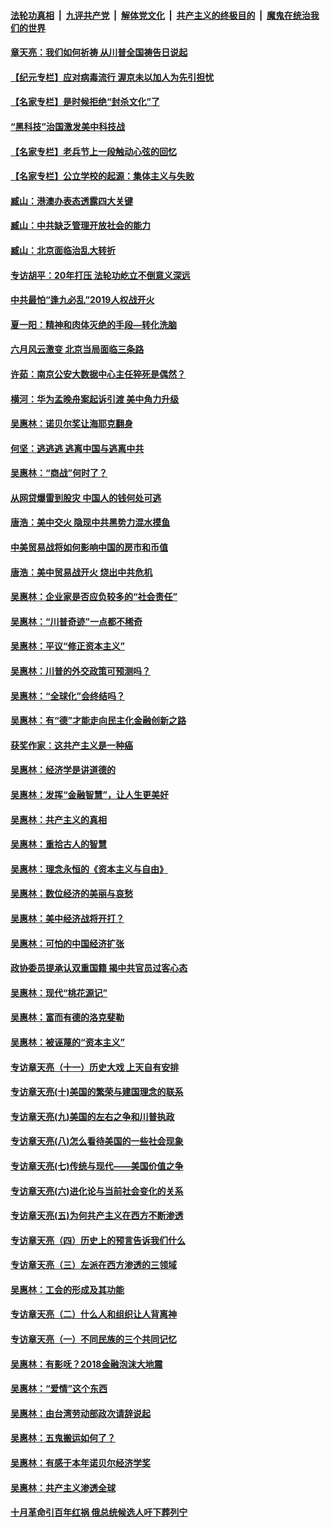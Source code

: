 ####  [法轮功真相](../../../../basic/blob/master/README.md?t=06251202) &nbsp;|&nbsp; [九评共产党](../../../../9ping.md/blob/master/README.md?t=06251202) &nbsp;|&nbsp; [解体党文化](../../../../jtdwh.md/blob/master/README.md?t=06251202)  &nbsp;|&nbsp; [共产主义的终极目的](../../../../gczydzjmd.md/blob/master/README.md?t=06251202) &nbsp;|&nbsp; [魔鬼在统治我们的世界](../../../../mgztzwmdsj.md/blob/master/README.md?t=06251202) 

#### [章天亮：我们如何祈祷 从川普全国祷告日说起](../pages/nsc423/n11944627.md?t=06251202) 

#### [【纪元专栏】应对病毒流行 渥京未以加人为先引担忧](../pages/nsc423/n11875714.md?t=06251202) 

#### [【名家专栏】是时候拒绝“封杀文化”了](../pages/nsc423/n11814093.md?t=06251202) 

#### [“黑科技”治国激发美中科技战](../pages/nsc423/n11638056.md?t=06251202) 

#### [【名家专栏】老兵节上一段触动心弦的回忆](../pages/nsc423/n11646016.md?t=06251202) 

#### [【名家专栏】公立学校的起源：集体主义与失败](../pages/nsc423/n11601833.md?t=06251202) 

#### [臧山：港澳办表态透露四大关键](../pages/nsc423/n11421628.md?t=06251202) 

#### [臧山：中共缺乏管理开放社会的能力](../pages/nsc423/n11407457.md?t=06251202) 

#### [臧山：北京面临治乱大转折](../pages/nsc423/n11406895.md?t=06251202) 

#### [专访胡平：20年打压 法轮功屹立不倒意义深远](../pages/nsc423/n11398800.md?t=06251202) 

#### [中共最怕“逢九必乱”2019人权战开火](../pages/nsc423/n11385248.md?t=06251202) 

#### [夏一阳：精神和肉体灭绝的手段—转化洗脑](../pages/nsc423/n11368250.md?t=06251202) 

#### [六月风云激变 北京当局面临三条路](../pages/nsc423/n11313668.md?t=06251202) 

#### [许茹：南京公安大数据中心主任猝死是偶然？](../pages/nsc423/n11064744.md?t=06251202) 

#### [横河：华为孟晚舟案起诉引渡 美中角力升级](../pages/nsc423/n11027230.md?t=06251202) 

#### [吴惠林：诺贝尔奖让海耶克翻身](../pages/nsc423/n10890049.md?t=06251202) 

#### [何坚：逃逃逃 逃离中国与逃离中共](../pages/nsc423/n10592891.md?t=06251202) 

#### [吴惠林：“商战”何时了？](../pages/nsc423/n10573558.md?t=06251202) 

#### [从网贷爆雷到股灾 中国人的钱何处可逃](../pages/nsc423/n10572800.md?t=06251202) 

#### [唐浩：美中交火 隐现中共黑势力混水摸鱼](../pages/nsc423/n10544040.md?t=06251202) 

#### [中美贸易战将如何影响中国的房市和币值](../pages/nsc423/n10543697.md?t=06251202) 

#### [唐浩：美中贸易战开火 烧出中共危机](../pages/nsc423/n10540126.md?t=06251202) 

#### [吴惠林：企业家是否应负较多的“社会责任”](../pages/nsc423/n10535022.md?t=06251202) 

#### [吴惠林：“川普奇迹”一点都不稀奇](../pages/nsc423/n10512808.md?t=06251202) 

#### [吴惠林：平议“修正资本主义”](../pages/nsc423/n10495724.md?t=06251202) 

#### [吴惠林：川普的外交政策可预测吗？](../pages/nsc423/n10462387.md?t=06251202) 

#### [吴惠林：“全球化”会终结吗？](../pages/nsc423/n10452838.md?t=06251202) 

#### [吴惠林：有“德”才能走向民主化金融创新之路](../pages/nsc423/n10432292.md?t=06251202) 

#### [获奖作家：这共产主义是一种癌](../pages/nsc423/n10431541.md?t=06251202) 

#### [吴惠林：经济学是讲道德的](../pages/nsc423/n10398014.md?t=06251202) 

#### [吴惠林：发挥“金融智慧”，让人生更美好](../pages/nsc423/n10375019.md?t=06251202) 

#### [吴惠林：共产主义的真相](../pages/nsc423/n10351394.md?t=06251202) 

#### [吴惠林：重拾古人的智慧](../pages/nsc423/n10337691.md?t=06251202) 

#### [吴惠林：理念永恒的《资本主义与自由》](../pages/nsc423/n10316274.md?t=06251202) 

#### [吴惠林：数位经济的美丽与哀愁](../pages/nsc423/n10292946.md?t=06251202) 

#### [吴惠林：美中经济战将开打？](../pages/nsc423/n10258825.md?t=06251202) 

#### [吴惠林：可怕的中国经济扩张](../pages/nsc423/n10219147.md?t=06251202) 

#### [政协委员提承认双重国籍 揭中共官员过客心态](../pages/nsc423/n10208809.md?t=06251202) 

#### [吴惠林：现代“桃花源记”](../pages/nsc423/n10185234.md?t=06251202) 

#### [吴惠林：富而有德的洛克斐勒](../pages/nsc423/n10142264.md?t=06251202) 

#### [吴惠林：被诬蔑的“资本主义”](../pages/nsc423/n10124816.md?t=06251202) 

#### [专访章天亮（十一）历史大戏 上天自有安排](../pages/nsc423/n10094905.md?t=06251202) 

#### [专访章天亮(十)美国的繁荣与建国理念的联系](../pages/nsc423/n10094899.md?t=06251202) 

#### [专访章天亮(九)美国的左右之争和川普执政](../pages/nsc423/n10094889.md?t=06251202) 

#### [专访章天亮(八)怎么看待美国的一些社会现象](../pages/nsc423/n10094857.md?t=06251202) 

#### [专访章天亮(七)传统与现代——美国价值之争](../pages/nsc423/n10093140.md?t=06251202) 

#### [专访章天亮(六)进化论与当前社会变化的关系](../pages/nsc423/n10092036.md?t=06251202) 

#### [专访章天亮(五)为何共产主义在西方不断渗透](../pages/nsc423/n10083620.md?t=06251202) 

#### [专访章天亮（四）历史上的预言告诉我们什么](../pages/nsc423/n10083606.md?t=06251202) 

#### [专访章天亮（三）左派在西方渗透的三领域](../pages/nsc423/n10081115.md?t=06251202) 

#### [吴惠林：工会的形成及其功能](../pages/nsc423/n10080633.md?t=06251202) 

#### [专访章天亮（二）什么人和组织让人背离神](../pages/nsc423/n10076637.md?t=06251202) 

#### [专访章天亮（一）不同民族的三个共同记忆](../pages/nsc423/n10074188.md?t=06251202) 

#### [吴惠林：有影呒？2018金融泡沫大地震](../pages/nsc423/n10040534.md?t=06251202) 

#### [吴惠林：“爱情”这个东西](../pages/nsc423/n10019423.md?t=06251202) 

#### [吴惠林：由台湾劳动部政次请辞说起](../pages/nsc423/n9979679.md?t=06251202) 

#### [吴惠林：五鬼搬运如何了？](../pages/nsc423/n9925338.md?t=06251202) 

#### [吴惠林：有感于本年诺贝尔经济学奖](../pages/nsc423/n9871883.md?t=06251202) 

#### [吴惠林：共产主义渗透全球](../pages/nsc423/n9812748.md?t=06251202) 

#### [十月革命引百年红祸 俄总统候选人吁下葬列宁](../pages/nsc423/n9810182.md?t=06251202) 

